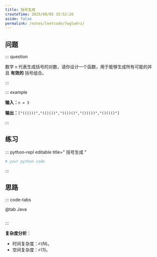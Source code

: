 ```yaml
---
title: 括号生成
createTime: 2025/08/05 15:52:20
aside: false
permalink: /notes/leetcode/7wglw4rz/
---
```


## **问题**

::: question 

数字 `n` 代表生成括号的对数，请你设计一个函数，用于能够生成所有可能的并且 **有效的** 括号组合。

:::

::: example 

**输入：**`n = 3`

**输出：**`["((()))","(()())","(())()","()(())","()()()"]`

:::

## **练习**

::: python-repl editable title=" 括号生成 "

```python
# your python code
```

:::

## **思路**

::: code-tabs

@tab Java

```java


```

:::

**复杂度分析**：

- 时间复杂度：$\mathcal{O}(N)$。
- 空间复杂度：$\mathcal{O}(1)$。